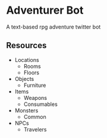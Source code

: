 # Adventurer Bot

A text-based rpg adventure twitter bot

## Resources
* Locations
    * Rooms
    * Floors
* Objects
    * Furniture
* Items
    * Weapons
    * Consumables
* Monsters
    * Common
* NPCs
    * Travelers